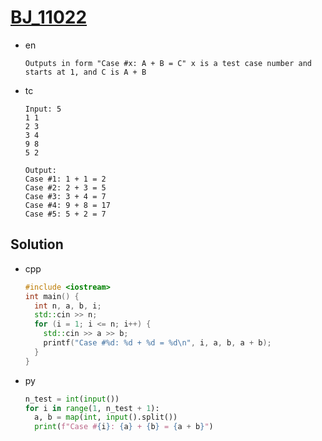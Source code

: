 # [BJ_11022](https://acmicpc.net/problem/11022)

* en

  ```en
  Outputs in form "Case #x: A + B = C" x is a test case number and starts at 1, and C is A + B
  ```

* tc

  ```tc
  Input: 5
  1 1
  2 3
  3 4
  9 8
  5 2

  Output:
  Case #1: 1 + 1 = 2
  Case #2: 2 + 3 = 5
  Case #3: 3 + 4 = 7
  Case #4: 9 + 8 = 17
  Case #5: 5 + 2 = 7
  ```

## Solution

* cpp

  ```cpp
  #include <iostream>
  int main() {
    int n, a, b, i;
    std::cin >> n;
    for (i = 1; i <= n; i++) {
      std::cin >> a >> b;
      printf("Case #%d: %d + %d = %d\n", i, a, b, a + b);
    }
  }
  ```

* py

  ```py
  n_test = int(input())
  for i in range(1, n_test + 1):
    a, b = map(int, input().split())
    print(f"Case #{i}: {a} + {b} = {a + b}")
  ```
